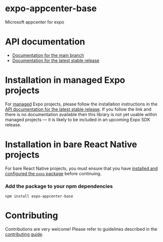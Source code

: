 # expo-appcenter-base

Microsoft appcenter for expo

# API documentation

- [Documentation for the main branch](https://github.com/expo/expo/blob/main/docs/pages/versions/unversioned/sdk/appcenter-base.md)
- [Documentation for the latest stable release](https://docs.expo.dev/versions/latest/sdk/appcenter-base/)

# Installation in managed Expo projects

For [managed](https://docs.expo.dev/versions/latest/introduction/managed-vs-bare/) Expo projects, please follow the installation instructions in the [API documentation for the latest stable release](#api-documentation). If you follow the link and there is no documentation available then this library is not yet usable within managed projects &mdash; it is likely to be included in an upcoming Expo SDK release.

# Installation in bare React Native projects

For bare React Native projects, you must ensure that you have [installed and configured the `expo` package](https://docs.expo.dev/bare/installing-expo-modules/) before continuing.

### Add the package to your npm dependencies

```
npm install expo-appcenter-base
```




# Contributing

Contributions are very welcome! Please refer to guidelines described in the [contributing guide]( https://github.com/expo/expo#contributing).
